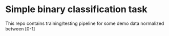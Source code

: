 # Simple binary classification task 
This repo contains training/testing pipeline for some demo data normalized between [0-1]

